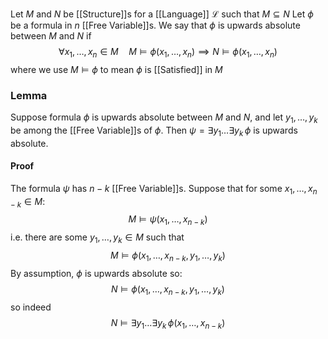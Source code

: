 Let $M$ and $N$ be [[Structure]]s for a [[Language]] $\mathcal{L}$ such that $M\subseteq N$
Let $\phi$ be a formula in $n$ [[Free Variable]]s.
We say that $\phi$ is upwards absolute between $M$ and $N$ if 
$$
\forall x_{1},\dots,x_{n} \in M\quad %quad
M\models\phi(x_{1},\dots,x_{n}) \implies N\models\phi(x_{1},\dots,x_{n})
$$
where we use $M\models \phi$ to mean $\phi$ is [[Satisfied]] in $M$

### Lemma
Suppose formula $\phi$ is upwards absolute between $M$ and $N$,
and let $y_{1},\dots,y_{k}$ be among the [[Free Variable]]s of $\phi$.
Then $\psi=\exists y_{1}\dots \exists y_{k}\,\phi$ is upwards absolute.
#### Proof
The formula $\psi$ has $n-k$ [[Free Variable]]s.
Suppose that for some $x_{1},\dots,x_{n-k}\in M$:
$$
M\models \psi(x_{1},\dots,x_{n-k})
$$
i.e. there are some $y_{1},\dots,y_{k}\in M$ such that 
$$
M\models \phi(x_{1},\dots,x_{n-k},y_{1},\dots,y_{k})
$$
By assumption, $\phi$ is upwards absolute so:
$$
N\models \phi(x_{1},\dots,x_{n-k},y_{1},\dots,y_{k})
$$
so indeed
$$
N\models \exists y_{1}\dots \exists y_{k}\, \phi(x_{1},\dots,x_{n-k})
$$
